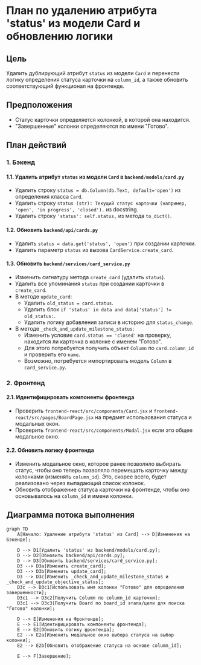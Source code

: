 # План по удалению атрибута 'status' из модели Card и обновлению логики

## Цель
Удалить дублирующий атрибут `status` из модели `Card` и перенести логику определения статуса карточки на `column_id`, а также обновить соответствующий функционал на фронтенде.

## Предположения
*   Статус карточки определяется колонкой, в которой она находится.
*   "Завершенные" колонки определяются по имени "Готово".

## План действий

### 1. Бэкенд

#### 1.1. Удалить атрибут `status` из модели `Card` в `backend/models/card.py`
*   Удалить строку `status = db.Column(db.Text, default='open')` из определения класса `Card`.
*   Удалить строку `status (str): Текущий статус карточки (например, 'open', 'in progress', 'closed').` из docstring.
*   Удалить строку `'status': self.status,` из метода `to_dict()`.

#### 1.2. Обновить `backend/api/cards.py`
*   Удалить `status = data.get('status', 'open')` при создании карточки.
*   Удалить параметр `status` из вызова `CardService.create_card`.

#### 1.3. Обновить `backend/services/card_service.py`
*   Изменить сигнатуру метода `create_card` (удалить `status`).
*   Удалить все упоминания `status` при создании карточки в `create_card`.
*   В методе `update_card`:
    *   Удалить `old_status = card.status`.
    *   Удалить блок `if 'status' in data and data['status'] != old_status:`.
    *   Удалить логику добавления записи в историю для `status_change`.
*   В методе `_check_and_update_milestone_status`:
    *   Изменить условие `card.status == 'closed'` на проверку, находится ли карточка в колонке с именем "Готово".
    *   Для этого потребуется получить объект `Column` по `card.column_id` и проверить его `name`.
    *   Возможно, потребуется импортировать модель `Column` в `card_service.py`.

### 2. Фронтенд

#### 2.1. Идентифицировать компоненты фронтенда
*   Проверить `frontend-react/src/components/Card.jsx` и `frontend-react/src/pages/BoardPage.jsx` на предмет использования статуса и модальных окон.
*   Проверить `frontend-react/src/components/Modal.jsx` если это общее модальное окно.

#### 2.2. Обновить логику фронтенда
*   Изменить модальное окно, которое ранее позволяло выбирать статус, чтобы оно теперь позволяло перемещать карточку между колонками (изменять `column_id`). Это, скорее всего, будет реализовано через выпадающий список колонок.
*   Обновить отображение статуса карточки на фронтенде, чтобы оно основывалось на `column_id` и имени колонки.

## Диаграмма потока выполнения

```mermaid
graph TD
    A[Начало: Удаление атрибута 'status' из Card] --> D[Изменения на Бэкенде];

    D --> D1[Удалить 'status' из backend/models/card.py];
    D --> D2[Обновить backend/api/cards.py];
    D --> D3[Обновить backend/services/card_service.py];
    D3 --> D3a[Изменить create_card];
    D3 --> D3b[Изменить update_card];
    D3 --> D3c[Изменить _check_and_update_milestone_status и _check_and_update_objective_status];
    D3c --> D3c1[Использовать имя колонки "Готово" для определения завершенности];
    D3c1 --> D3c2[Получить Column по column_id карточки];
    D3c1 --> D3c3[Получить Board по board_id этапа/цели для поиска "Готово" колонки];

    D --> E[Изменения на Фронтенде];
    E --> E1[Идентифицировать компоненты фронтенда];
    E --> E2[Обновить логику фронтенда];
    E2 --> E2a[Изменить модальное окно выбора статуса на выбор колонки];
    E2 --> E2b[Обновить отображение статуса на основе column_id];

    E --> F[Завершение];